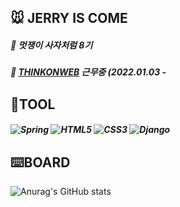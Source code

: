 ## 🐭 JERRY IS COME

##### 🧀 멋쟁이 사자처럼 8기
##### 🧀 [THINKONWEB](https://www.thinkonweb.com/) 근무중 (2022.01.03 - 


## 🔧TOOL
##### <img alt="Spring" src ="https://img.shields.io/badge/Spring-6DB33F.svg?&style=flat-square&logo=Spring&logoColor=white"/> <img alt="HTML5" src ="https://img.shields.io/badge/HTML5-E34F26.svg?&style=flat-square&logo=HTML5&logoColor=white"/> <img alt="CSS3" src ="https://img.shields.io/badge/CSS3-1572B6.svg?&style=flat-square&logo=CSS3&logoColor=white"/> <img alt="Django" src ="https://img.shields.io/badge/Django-092E20.svg?&style=flat-square&logo=Django&logoColor=white"/> 

## ⌨️BOARD
![Anurag's GitHub stats](https://github-readme-stats.vercel.app/api?username=CloudJerry03&theme=graywhite_icons=true)
